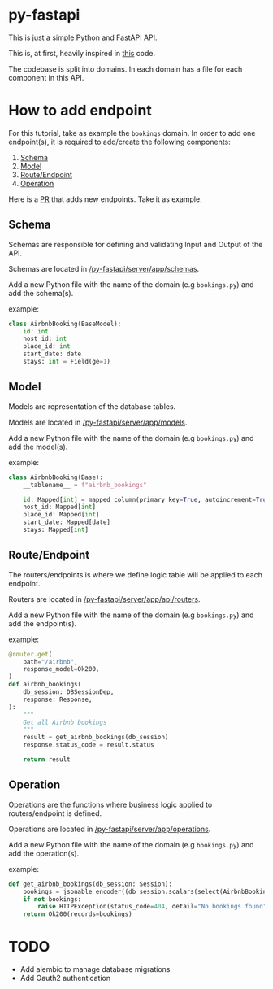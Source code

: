 # py-fastapi
This is just a simple Python and FastAPI API.

This is, at first, heavily inspired in [this](https://github.com/ThomasAitken/demo-fastapi-async-sqlalchemy) code.

The codebase is split into domains. In each domain has a file for each component in this API.

# How to add endpoint
For this tutorial, take as example the `bookings` domain.
In order to add one endpoint(s), it is required to add/create the following components:
1. [Schema](#schema)
2. [Model](#model)
3. [Route/Endpoint](#routeendpoint)
4. [Operation](#operation)

Here is a [PR](https://github.com/gomespgp/py-fastapi/pull/4) that adds new endpoints. Take it as example.

## Schema
Schemas are responsible for defining and validating Input and Output of the API.

Schemas are located in [/py-fastapi/server/app/schemas](/server/app/schemas).

Add a new Python file with the name of the domain (e.g `bookings.py`) and add the schema(s).

example:
```python
class AirbnbBooking(BaseModel):
    id: int
    host_id: int
    place_id: int
    start_date: date
    stays: int = Field(ge=1)
```

## Model
Models are representation of the database tables.

Models are located in [/py-fastapi/server/app/models](/server/app/models).

Add a new Python file with the name of the domain (e.g `bookings.py`) and add the model(s).

example:
```python
class AirbnbBooking(Base):
    __tablename__ = f"airbnb_bookings"

    id: Mapped[int] = mapped_column(primary_key=True, autoincrement=True, index=True)
    host_id: Mapped[int]
    place_id: Mapped[int]
    start_date: Mapped[date]
    stays: Mapped[int]
```

## Route/Endpoint
The routers/endpoints is where we define logic table will be applied to each endpoint.

Routers are located in [/py-fastapi/server/app/api/routers](/server/app/api/routers).

Add a new Python file with the name of the domain (e.g `bookings.py`) and add the endpoint(s).

example:
```python
@router.get(
    path="/airbnb",
    response_model=Ok200,
)
def airbnb_bookings(
    db_session: DBSessionDep,
    response: Response,
):
    """
    Get all Airbnb bookings
    """
    result = get_airbnb_bookings(db_session)
    response.status_code = result.status

    return result
```

## Operation
Operations are the functions where business logic applied to routers/endpoint is defined.

Operations are located in [/py-fastapi/server/app/operations](/server/app/operations).

Add a new Python file with the name of the domain (e.g `bookings.py`) and add the operation(s).

example:
```python
def get_airbnb_bookings(db_session: Session):
    bookings = jsonable_encoder((db_session.scalars(select(AirbnbBookingDBModel))).all())
    if not bookings:
        raise HTTPException(status_code=404, detail="No bookings found")
    return Ok200(records=bookings)
```

# TODO
* Add alembic to manage database migrations
* Add Oauth2 authentication
